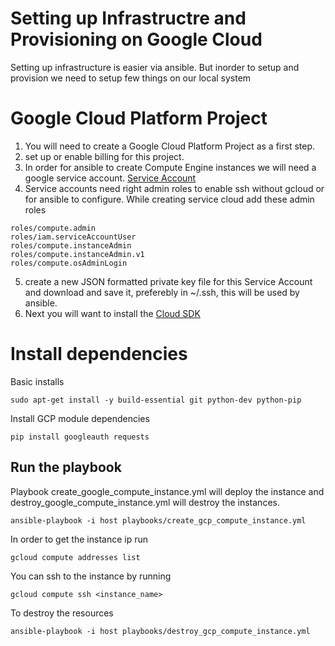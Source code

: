 # Setting up Infrastructre and Provisioning on Google Cloud

Setting up infrastructure is easier via ansible. But inorder to setup and provision we need to setup few things on our local system

# Google Cloud Platform Project
1. You will need to create a Google Cloud Platform Project as a first step.
2. set up or enable billing for this project.
3. In order for ansible to create Compute Engine instances we will need a google service account. [Service Account](https://cloud.google.com/compute/docs/access/service-accounts#serviceaccount)
4. Service accounts need right admin roles to enable ssh without gcloud or for ansible to configure. While creating service cloud add these admin roles
```
roles/compute.admin
roles/iam.serviceAccountUser
roles/compute.instanceAdmin
roles/compute.instanceAdmin.v1
roles/compute.osAdminLogin
```
5. create a new JSON formatted private key file for this Service Account and download and save it, preferebly in ~/.ssh, this will be used by ansible.
6. Next you will want to install the [Cloud SDK](https://cloud.google.com/sdk/)

# Install dependencies

Basic installs
```
sudo apt-get install -y build-essential git python-dev python-pip
```
Install GCP module dependencies
```
pip install googleauth requests
```
## Run the playbook

Playbook create_google_compute_instance.yml will deploy the instance and destroy_google_compute_instance.yml will destroy the instances.
```
ansible-playbook -i host playbooks/create_gcp_compute_instance.yml
```
In order to get the instance ip run
```
gcloud compute addresses list
```
You can ssh to the instance by running
```
gcloud compute ssh <instance_name>
```
To destroy the resources
```
ansible-playbook -i host playbooks/destroy_gcp_compute_instance.yml
```
